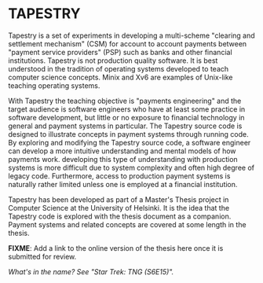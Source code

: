 TAPESTRY
========

Tapestry is a set of experiments in developing a multi-scheme
"clearing and settlement mechanism" (CSM) for account to account
payments between "payment service providers" (PSP) such as banks and
other financial institutions. Tapestry is not production quality
software. It is best understood in the tradition of operating systems
developed to teach computer science concepts. Minix and Xv6 are
examples of Unix-like teaching operating systems.

With Tapestry the teaching objective is "payments engineering" and the
target audience is software engineers who have at least some practice
in software development, but little or no exposure to financial
technology in general and payment systems in particular. The Tapestry
source code is designed to illustrate concepts in payment systems
through running code. By exploring and modifying the Tapestry source
code, a software engineer can develop a more intuitive understanding
and mental models of how payments work. developing this type of
understanding with production systems is more difficult due to system
complexity and often high degree of legacy code. Furthermore, access
to production payment systems is naturally rather limited unless one
is employed at a financial institution.

Tapestry has been developed as part of a Master's Thesis project in
Computer Science at the University of Helsinki. It is the idea that
the Tapestry code is explored with the thesis document as a
companion. Payment systems and related concepts are covered at some
length in the thesis.

**FIXME**: Add a link to the online version of the thesis here once it
is submitted for review.

*What's in the name? See "Star Trek: TNG (S6E15)".*

